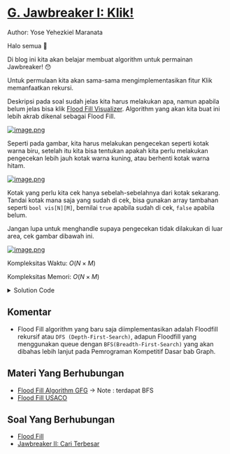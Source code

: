 # [G. Jawbreaker I: Klik!](https://tlx.toki.id/courses/basic/chapters/13/problems/G)

Author: Yose Yehezkiel Maranata

Halo semua :wave:

Di blog ini kita akan belajar membuat algorithm untuk permainan Jawbreaker! :hushed:

Untuk permulaan kita akan sama-sama mengimplementasikan fitur Klik memanfaatkan rekursi. 

Deskripsi pada soal sudah jelas kita harus melakukan apa, namun apabila belum jelas bisa klik [Flood Fill Visualizer](https://flood-fill-visualizer.netlify.app/). Algorithm yang akan kita buat ini lebih akrab dikenal sebagai Flood Fill.

[![image.png](https://i.postimg.cc/DZY168Nq/image.png)](https://postimg.cc/7G0CYYw6)

Seperti pada gambar, kita harus melakukan pengecekan seperti kotak warna biru, setelah itu kita bisa tentukan apakah kita perlu melakukan pengecekan lebih jauh kotak warna kuning, atau berhenti kotak warna hitam.

[![image.png](https://i.postimg.cc/ZRTmTLJL/image.png)](https://postimg.cc/2qXMGhbq)

Kotak yang perlu kita cek hanya sebelah-sebelahnya dari kotak sekarang. Tandai kotak mana saja yang sudah di cek, bisa gunakan array tambahan seperti `bool vis[N][M]`, bernilai `true` apabila sudah di cek, `false` apabila belum.

Jangan lupa untuk menghandle supaya pengecekan tidak dilakukan di luar area, cek gambar dibawah ini.

[![image.png](https://i.postimg.cc/jqnDBskd/image.png)](https://postimg.cc/NLYGHwcW)


Kompleksitas Waktu: $O(N \times M)$

Kompleksitas Memori: $O(N \times M)$

<details>
  <summary>Solution Code</summary>

```c++
#include <bits/stdc++.h>

using namespace std;

int n, m;

int dr[4] = {0, 0, 1, -1};
int dc[4] = {1, -1, 0, 0};

bool inside(int x, int y) { return x >= 0 && x < n && y >= 0 && y < m; }
vector<vector<int>> grid;
vector<vector<bool>> vis;
int klik(int i, int j, int warna) {
  vis[i][j] = 1;
  int tot = 1;

  for (int k = 0; k < 4; k++) {
    int tr = i + dr[k], tc = j + dc[k];  // tr, tc  -> koordinat tujuan

    if (!inside(tr, tc)) continue;  // cek1 : kotak (tr,tc) berada di dalam grid

    if (vis[tr][tc]) continue;  // cek2 : kotak (tr,tc) belum pernah dikunjungi

    if (grid[tr][tc] != warna) continue;  // cek3 : warna kotak (tr,tc) sama dengan koordinat asal

    tot += klik(tr, tc, warna);
  }
  return tot;
}

int main() {
  ios_base::sync_with_stdio(0);
  cin.tie(0);
  cin >> n >> m;
  grid = vector<vector<int>>(n, vector<int>(m));
  vis = vector<vector<bool>>(n, vector<bool>(m, 0));
  for (int i = 0; i < n; i++) {
    for (int j = 0; j < m; j++) cin >> grid[i][j];
  }
  int x, y;
  cin >> x >> y;
  int tot = klik(x, y, grid[x][y]);
  int ans = tot * (tot - 1);
  cout << ans << endl;
}
```
</details>


## Komentar
    
- Flood Fill algorithm yang baru saja diimplementasikan adalah Floodfill rekursif atau `DFS (Depth-First-Search)`, adapun Floodfill yang menggunakan queue dengan `BFS(Breadth-First-Search)` yang akan dibahas lebih lanjut pada Pemrograman Kompetitif Dasar bab Graph.


## Materi Yang Berhubungan
    
- [Flood Fill Algorithm GFG](https://www.geeksforgeeks.org/flood-fill-algorithm/) -> Note : terdapat BFS
- [Flood Fill USACO](https://usaco.guide/silver/flood-fill?lang=cpp)


## Soal Yang Berhubungan
    
- [Flood Fill](https://leetcode.com/problems/flood-fill/)
- [Jawbreaker II: Cari Terbesar](https://tlx.toki.id/courses/competitive/chapters/04/problems/E)

